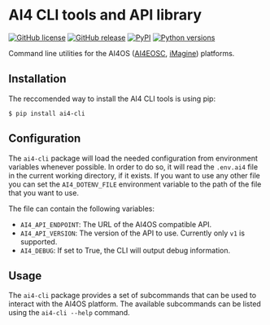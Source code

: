 # AI4 CLI tools and API library

[![GitHub license](https://img.shields.io/github/license/ai4os/ai4-cli.svg)](https://github.com/ai4os/ai4-cli/blob/main/LICENSE)
[![GitHub release](https://img.shields.io/github/release/ai4os/ai4-cli.svg)](https://github.com/ai4os/ai4-cli/releases)
[![PyPI](https://img.shields.io/pypi/v/ai4-cli.svg)](https://pypi.python.org/pypi/ai4-cli)
[![Python versions](https://img.shields.io/pypi/pyversions/ai4-cli.svg)](https://pypi.python.org/pypi/ai4-cli)

Command line utilities for the AI4OS ([AI4EOSC](https://ai4eosc.eu/), [iMagine](https://imagine-ai.eu)) platforms.

## Installation

The reccomended way to install the AI4 CLI tools is using pip:

    $ pip install ai4-cli

## Configuration

The `ai4-cli` package will load the needed configuration from environment
variables whenever possible. In order to do so, it will read the `.env.ai4`
file in the current working directory, if it exists. If you want to use any
other file you can set the `AI4_DOTENV_FILE` environment variable to the path
of the file that you want to use.

The file can contain the following variables:

- `AI4_API_ENDPOINT`: The URL of the AI4OS compatible API.
- `AI4_API_VERSION`: The version of the API to use. Currently only `v1` is
  supported.
- `AI4_DEBUG`: If set to True, the CLI will output debug information.

## Usage

The `ai4-cli` package provides a set of subcommands that can be used to interact
with the AI4OS platform. The available subcommands can be listed using the
`ai4-cli --help` command.
